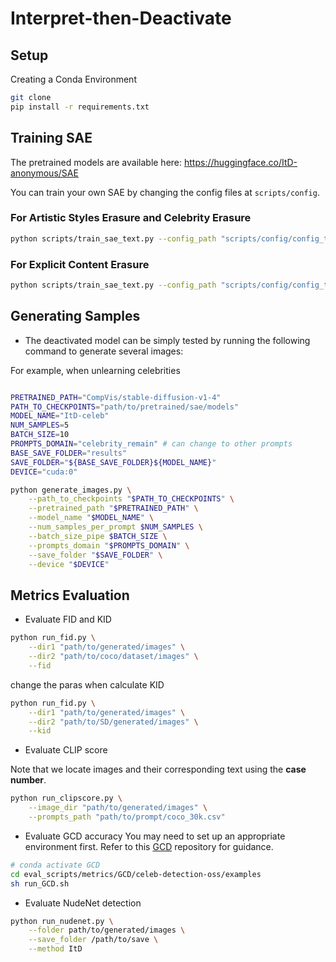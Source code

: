 # Interpret-then-Deactivate

## Setup
Creating a Conda Environment
```sh
git clone
pip install -r requirements.txt
```

## Training SAE
The pretrained models are available here: https://huggingface.co/ItD-anonymous/SAE

You can train your own SAE by changing the config files at `scripts/config`.

### For Artistic Styles Erasure and Celebrity Erasure
```sh
python scripts/train_sae_text.py --config_path "scripts/config/config_text.json"
```
### For Explicit Content Erasure

```sh
python scripts/train_sae_text.py --config_path "scripts/config/config_text_nsfw.json"
```

## Generating Samples

+ The deactivated model can be simply tested by running the following command to generate several images: 

For example, when unlearning celebrities
```sh

PRETRAINED_PATH="CompVis/stable-diffusion-v1-4"
PATH_TO_CHECKPOINTS="path/to/pretrained/sae/models"
MODEL_NAME="ItD-celeb"
NUM_SAMPLES=5
BATCH_SIZE=10
PROMPTS_DOMAIN="celebrity_remain" # can change to other prompts
BASE_SAVE_FOLDER="results"
SAVE_FOLDER="${BASE_SAVE_FOLDER}${MODEL_NAME}"
DEVICE="cuda:0"

python generate_images.py \
    --path_to_checkpoints "$PATH_TO_CHECKPOINTS" \
    --pretrained_path "$PRETRAINED_PATH" \
    --model_name "$MODEL_NAME" \
    --num_samples_per_prompt $NUM_SAMPLES \
    --batch_size_pipe $BATCH_SIZE \
    --prompts_domain "$PROMPTS_DOMAIN" \
    --save_folder "$SAVE_FOLDER" \
    --device "$DEVICE"
```

## Metrics Evaluation
+ Evaluate FID and KID
```sh
python run_fid.py \
    --dir1 "path/to/generated/images" \
    --dir2 "path/to/coco/dataset/images" \
    --fid
```
change the paras when calculate KID
```sh
python run_fid.py \
    --dir1 "path/to/generated/images" \
    --dir2 "path/to/SD/generated/images" \
    --kid
```

+ Evaluate CLIP score

Note that we locate images and their corresponding text using the **case number**.
```sh
python run_clipscore.py \
    --image_dir "path/to/generated/images" \
    --prompts_path "path/to/prompt/coco_30k.csv"
```

+ Evaluate GCD accuracy
You may need to set up an appropriate environment first. Refer to this [GCD](https://github.com/Shilin-LU/MACE/tree/main/metrics) repository for guidance. 
```sh
# conda activate GCD
cd eval_scripts/metrics/GCD/celeb-detection-oss/examples
sh run_GCD.sh
```
+ Evaluate NudeNet detection
```sh
python run_nudenet.py \
    --folder path/to/generated/images \
    --save_folder /path/to/save \
    --method ItD
```